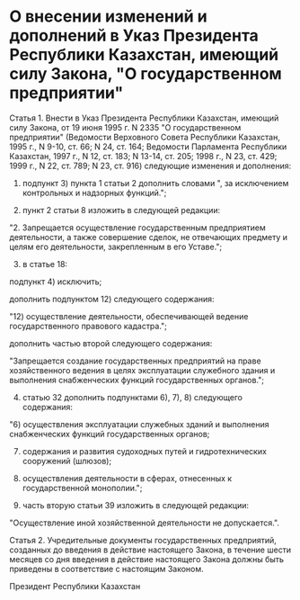 # О внесении изменений и дополнений в Указ Президента Республики Казахстан, имеющий силу Закона, "О государственном предприятии"

Статья 1. Внести в Указ Президента Республики Казахстан, имеющий силу Закона, от 19 июня 1995 г. N 2335 "О государственном предприятии" (Ведомости Верховного Совета Республики Казахстан, 1995 г., N 9-10, ст. 66; N 24, ст. 164; Ведомости Парламента Республики Казахстан, 1997 г., N 12, ст. 183; N 13-14, ст. 205; 1998 г., N 23, ст. 429; 1999 г., N 22, ст. 789; N 23, ст. 916) следующие изменения и дополнения:

1) подпункт 3) пункта 1 статьи 2 дополнить словами ", за исключением контрольных и надзорных функций.";

2) пункт 2 статьи 8 изложить в следующей редакции:

"2. Запрещается осуществление государственным предприятием деятельности, а также совершение сделок, не отвечающих предмету и целям его деятельности, закрепленным в его Уставе.";

3) в статье 18:

подпункт 4) исключить;

дополнить подпунктом 12) следующего содержания:

"12) осуществление деятельности, обеспечивающей ведение государственного правового кадастра.";

дополнить частью второй следующего содержания:

"Запрещается создание государственных предприятий на праве хозяйственного ведения в целях эксплуатации служебного здания и выполнения снабженческих функций государственных органов.";

4) статью 32 дополнить подпунктами 6), 7), 8) следующего содержания:

"6) осуществления эксплуатации служебных зданий и выполнения снабженческих функций государственных органов;

7) содержания и развития судоходных путей и гидротехнических сооружений (шлюзов);

8) осуществления деятельности в сферах, отнесенных к государственной монополии.";

5) часть вторую статьи 39 изложить в следующей редакции:

"Осуществление иной хозяйственной деятельности не допускается.".

Статья 2. Учредительные документы государственных предприятий, созданных до введения в действие настоящего Закона, в течение шести месяцев со дня введения в действие настоящего Закона должны быть приведены в соответствие с настоящим Законом.

Президент Республики Казахстан

